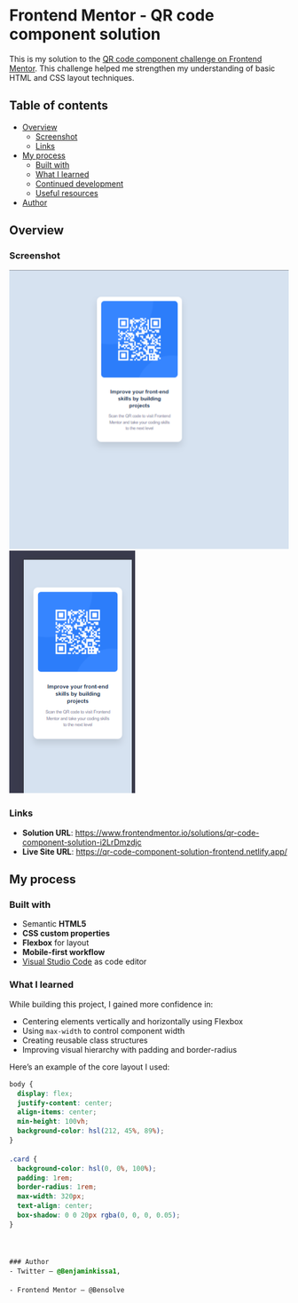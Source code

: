 # Frontend Mentor - QR code component solution

This is my solution to the [QR code component challenge on Frontend Mentor](https://www.frontendmentor.io/challenges/qr-code-component-iux_sIO_H). This challenge helped me strengthen my understanding of basic HTML and CSS layout techniques.

## Table of contents

- [Overview](#overview)
  - [Screenshot](#screenshot)
  - [Links](#links)
- [My process](#my-process)
  - [Built with](#built-with)
  - [What I learned](#what-i-learned)
  - [Continued development](#continued-development)
  - [Useful resources](#useful-resources)
- [Author](#author)

## Overview

### Screenshot

![Screenshot of my solution](./images//Screenshot_1.png)
![Screenshot of my solution](./images//Screenshot_2.png)

### Links

- **Solution URL**: https://www.frontendmentor.io/solutions/qr-code-component-solution-i2LrDmzdjc
- **Live Site URL**: https://qr-code-component-solution-frontend.netlify.app/

## My process

### Built with

- Semantic **HTML5**
- **CSS custom properties**
- **Flexbox** for layout
- **Mobile-first workflow**
- [Visual Studio Code](https://code.visualstudio.com/) as code editor

### What I learned

While building this project, I gained more confidence in:

- Centering elements vertically and horizontally using Flexbox
- Using `max-width` to control component width
- Creating reusable class structures
- Improving visual hierarchy with padding and border-radius

Here’s an example of the core layout I used:

```css
body {
  display: flex;
  justify-content: center;
  align-items: center;
  min-height: 100vh;
  background-color: hsl(212, 45%, 89%);
}

.card {
  background-color: hsl(0, 0%, 100%);
  padding: 1rem;
  border-radius: 1rem;
  max-width: 320px;
  text-align: center;
  box-shadow: 0 0 20px rgba(0, 0, 0, 0.05);
}



### Author
- Twitter – @Benjaminkissa1,

- Frontend Mentor – @Bensolve

